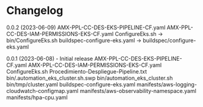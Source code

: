 # Changelog

0.0.2 (2023-06-09)
AMX-PPL-CC-DES-EKS-PIPELINE-CF.yaml
AMX-PPL-CC-DES-IAM-PERMISSIONS-EKS-CF.yaml
ConfigureEks.sh -> bin/ConfigureEks.sh
buildspec-configure-eks.yaml -> buildspec/configure-eks.yaml

0.0.1 (2023-06-08) - Initial release
AMX-PPL-CC-DES-EKS-PIPELINE-CF.yaml
AMX-PPL-CC-DES-IAM-PERMISSIONS-EKS-CF.yaml
ConfigureEks.sh
Procedimiento-Despliegue-Pipeline.txt
bin/.automation_eks_cluster.sh.swp
bin/automation_eks_cluster.sh
bin/tmp/cluster.yaml
buildspec-configure-eks.yaml
manifests/aws-logging-cloudwatch-configmap.yaml
manifests/aws-observability-namespace.yaml
manifests/hpa-cpu.yaml
